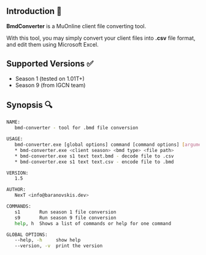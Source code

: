 ## Introduction :memo:
**BmdConverter** is a MuOnline client file converting tool.

With this tool, you may simply convert your client files into **.csv** file format, and edit them using Microsoft Excel.

Supported Versions :white_check_mark:
--------
- Season 1 (tested on 1.01T+)
- Season 9 (from IGCN team)

## Synopsis :mag:
```sh
NAME:
   bmd-converter - tool for .bmd file conversion

USAGE:
   bmd-converter.exe [global options] command [command options] [arguments...]
   * bmd-converter.exe <client season> <bmd type> <file path>
   * bmd-converter.exe s1 text text.bmd - decode file to .csv
   * bmd-converter.exe s1 text text.csv - encode file to .bmd

VERSION:
   1.5

AUTHOR:
   NexT <info@baranovskis.dev>

COMMANDS:
   s1       Run season 1 file conversion
   s9       Run season 9 file conversion
   help, h  Shows a list of commands or help for one command

GLOBAL OPTIONS:
   --help, -h     show help
   --version, -v  print the version
```
